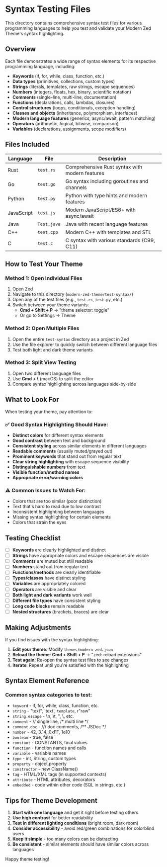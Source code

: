 # Syntax Testing Files

This directory contains comprehensive syntax test files for various programming languages to help you test and validate your Modern Zed Theme's syntax highlighting.

## Overview

Each file demonstrates a wide range of syntax elements for its respective programming language, including:

- **Keywords** (if, for, while, class, function, etc.)
- **Data types** (primitives, collections, custom types)
- **Strings** (literals, templates, raw strings, escape sequences)
- **Numbers** (integers, floats, hex, binary, scientific notation)
- **Comments** (single-line, multi-line, documentation)
- **Functions** (declarations, calls, lambdas, closures)
- **Control structures** (loops, conditionals, exception handling)
- **Classes and objects** (inheritance, polymorphism, interfaces)
- **Modern language features** (generics, async/await, pattern matching)
- **Operators** (arithmetic, logical, bitwise, comparison)
- **Variables** (declarations, assignments, scope modifiers)

## Files Included

| Language   | File          | Description                                    |
|------------|---------------|------------------------------------------------|
| Rust       | `test.rs`     | Comprehensive Rust syntax with modern features|
| Go         | `test.go`     | Go syntax including goroutines and channels   |
| Python     | `test.py`     | Python with type hints and modern features    |
| JavaScript | `test.js`     | Modern JavaScript/ES6+ with async/await       |
| Java       | `Test.java`   | Java with recent language features            |
| C++        | `test.cpp`    | Modern C++ with templates and STL             |
| C          | `test.c`      | C syntax with various standards (C99, C11)    |

## How to Test Your Theme

### Method 1: Open Individual Files
1. Open Zed
2. Navigate to this directory (`modern-zed-theme/test-syntax/`)
3. Open any of the test files (e.g., `test.rs`, `test.py`, etc.)
4. Switch between your theme variants:
   - **Cmd + Shift + P** → "theme selector: toggle"
   - Or go to Settings → Theme

### Method 2: Open Multiple Files
1. Open the entire `test-syntax` directory as a project in Zed
2. Use the file explorer to quickly switch between different language files
3. Test both light and dark theme variants

### Method 3: Split View Testing
1. Open two different language files
2. Use **Cmd + \\** (macOS) to split the editor
3. Compare syntax highlighting across languages side-by-side

## What to Look For

When testing your theme, pay attention to:

### ✅ **Good Syntax Highlighting Should Have:**
- **Distinct colors** for different syntax elements
- **Good contrast** between text and background
- **Consistent styling** across similar elements in different languages
- **Readable comments** (usually muted/grayed out)
- **Prominent keywords** that stand out from regular text
- **Clear string highlighting** with escape sequence visibility
- **Distinguishable numbers** from text
- **Visible function/method names**
- **Appropriate error/warning colors**

### ⚠️ **Common Issues to Watch For:**
- Colors that are too similar (poor distinction)
- Text that's hard to read due to low contrast
- Inconsistent highlighting between languages
- Missing syntax highlighting for certain elements
- Colors that strain the eyes

## Testing Checklist

- [ ] **Keywords** are clearly highlighted and distinct
- [ ] **Strings** have appropriate colors and escape sequences are visible
- [ ] **Comments** are muted but still readable
- [ ] **Numbers** stand out from regular text
- [ ] **Functions/methods** are clearly identifiable
- [ ] **Types/classes** have distinct styling
- [ ] **Variables** are appropriately colored
- [ ] **Operators** are visible and clear
- [ ] **Both light and dark variants** work well
- [ ] **Different file types** have consistent styling
- [ ] **Long code blocks** remain readable
- [ ] **Nested structures** (brackets, braces) are clear

## Making Adjustments

If you find issues with the syntax highlighting:

1. **Edit your theme**: Modify `themes/modern-zed.json`
2. **Reload the theme**: **Cmd + Shift + P** → "zed: reload extensions"
3. **Test again**: Re-open the syntax test files to see changes
4. **Iterate**: Repeat until you're satisfied with the highlighting

## Syntax Element Reference

### Common syntax categories to test:
- `keyword` - if, for, while, class, function, etc.
- `string` - "text", 'text', `template`, r"raw"
- `string.escape` - \n, \t, \", \\, etc.
- `comment` - // single line, /* multi line */
- `comment.doc` - /// doc comments, /** JSDoc */
- `number` - 42, 3.14, 0xFF, 1e10
- `boolean` - true, false
- `constant` - CONSTANTS, final values
- `function` - function names and calls
- `variable` - variable names
- `type` - int, String, custom types
- `property` - object.property
- `constructor` - new ClassName()
- `tag` - HTML/XML tags (in supported contexts)
- `attribute` - HTML attributes, decorators
- `embedded` - code within other code (SQL in strings, etc.)

## Tips for Theme Development

1. **Start with one language** and get it right before testing others
2. **Use high contrast** for better readability
3. **Test in different lighting conditions** (bright room, dark room)
4. **Consider accessibility** - avoid red/green combinations for colorblind users
5. **Keep it simple** - too many colors can be distracting
6. **Be consistent** - similar elements should have similar colors across languages

Happy theme testing!
